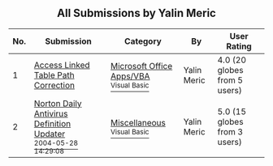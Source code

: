 ﻿<div align="center">

## All Submissions by Yalin Meric

</div>

No.  | Submission | Category | By   | User Rating
---- | ---------- | -------- | ---- | -----------
1 | [Access Linked Table Path Correction<br />](https://github.com/Planet-Source-Code/yalin-meric-access-linked-table-path-correction__1-48743) | [Microsoft Office Apps/VBA<br /><sup>Visual Basic</sup>](../ByCategory/microsoft-office-apps-vba__1-42.md) | Yalin Meric | 4.0 (20 globes from 5 users)
2 | [Norton Daily Antivirus Definition Updater<br /><sup>2004-05-28 14:29:08</sup>](https://github.com/Planet-Source-Code/yalin-meric-norton-daily-antivirus-definition-updater__1-54064) | [Miscellaneous<br /><sup>Visual Basic</sup>](../ByCategory/miscellaneous__1-1.md) | Yalin Meric | 5.0 (15 globes from 3 users)
